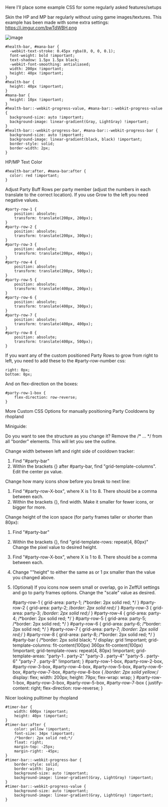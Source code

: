 Here I'll place some example CSS for some regularly asked features/setups

Skin the HP and MP bar regularly without using game images/textures. This example has been made with some extra settings: https://i.imgur.com/bwTdWBH.png

![image](https://user-images.githubusercontent.com/4972345/130081199-4d786dc1-b1ca-4fe2-a05c-af425b9a71d2.png)

    #health-bar, #mana-bar {
      -webkit-text-stroke: 0.45px rgba(0, 0, 0, 0.1);
      font-weight: bold !important;
      text-shadow: 1.5px 1.5px black;
      -webkit-font-smoothing: antialiased;
      width: 200px !important;
      height: 40px !important;
    }
    #health-bar {
      height: 40px !important;
    }
    #mana-bar {
      height: 10px !important;
    }
    #health-bar::-webkit-progress-value, #mana-bar::-webkit-progress-value {
      background-size: auto !important;
      background-image: linear-gradient(Gray, LightGray) !important;
    }
    #health-bar::-webkit-progress-bar, #mana-bar::-webkit-progress-bar {
      background-size: auto !important;
      background-image: linear-gradient(black, black) !important;
      border-style: solid;
      border-width: 2px;
    }

HP/MP Text Color

    #health-bar:after, #mana-bar:after {
      color: red !important;
    }


Adjust Party Buff Rows per party member (adjust the numbers in each translate to the correct location). If you use Grow to the left you need negative values.

    #party-row-1 {
        position: absolute;
        transform: translate(200px, 200px);
    }
    #party-row-2 {
        position: absolute;
        transform: translate(200px, 300px);
    }
    #party-row-3 {
        position: absolute;
        transform: translate(200px, 400px);
    }
    #party-row-4 {
        position: absolute;
        transform: translate(200px, 500px);
    }
    #party-row-5 {
        position: absolute;
        transform: translate(400px, 200px);
    }
    #party-row-6 {
        position: absolute;
        transform: translate(400px, 300px);
    }
    #party-row-7 {
        position: absolute;
        transform: translate(400px, 400px);
    }
    #party-row-8 {
        position: absolute;
        transform: translate(400px, 500px);
    }


If you want any of the custom positioned Party Rows to grow from right to left, you need to add these to the #party-row-number css:

    right: 0px;
    bottom: 0px;
    
And on flex-direction on the boxes:
    
    #party-row-1-box {
        flex-direction: row-reverse;
    }
    
    
More Custom CSS Options for manually positioning Party Cooldowns by rhopland

Miniguide: 
    
Do you want to see the structure as you change it? Remove the /* ... */ from all "border" elements. 
This will let you see the outline.

Change width between left and right side of cooldown tracker:
1. Find "#party-bar"
2. Within the brackets {} after #party-bar, find "grid-template-columns". Edit the center px value.

Change how many icons show before you break to next line:
1. Find "#party-row-X-box", where X is 1 to 8. There should be a comma between each.
2. Within the brackets {}, find width. Make it smaller for fewer icons, or bigger for more. 

Change height of the icon space (for party frames taller or shorter than 80px):
1. Find "#party-bar"
2. Within the brackets {}, find "grid-template-rows: repeat(4, 80px)" Change the pixel value to desired height.
3. Find "#party-row-X-box", where X is 1 to 8. There should be a comma between each.
4. Change ""height" to either the same as or 1 px smaller than the value you changed above.

5. (Optional) If you icons now seem small or overlap, go in ZeffUI settings and go to party frames options.
Change the "scale" value as desired.

    #party-row-1 { 
        grid-area: party-1;
        /*border: 2px solid red; */
    }
    #party-row-2 { 
        grid-area: party-2;
        /*border: 2px solid red;*/
    }
    #party-row-3 { 
        grid-area: party-3;
        /*border: 2px solid red;*/
    }
    #party-row-4 { 
        grid-area: party-4;
        /*border: 2px solid red; */
    }
    #party-row-5 { 
        grid-area: party-5;
        /*border: 2px solid red; */
    }
    #party-row-6 { 
        grid-area: party-6;
        /*border: 2px solid red; */
    }
    #party-row-7 { 
        grid-area: party-7;
        /*border: 2px solid red;*/
    }
    #party-row-8 { 
        grid-area: party-8;
        /*border: 2px solid red; */
    }
    #party-bar {
        /*border: 2px solid black; */
        display: grid !important; 
        grid-template-columns: fit-content(100px) 360px fit-content(100px) !important;
        grid-template-rows: repeat(4, 80px) !important;
        grid-template-areas:
        "party-1 . party-2"
        "party-3 . party-4"
        "party-5 . party-6"
        "party-7 . party-8" !important;
    }
    #party-row-1-box, #party-row-2-box, #party-row-3-box, #party-row-4-box, #party-row-5-box, #party-row-6-box, #party-row-7-box, #party-row-8-box {
        /*border: 2px solid yellow;*/
        display: flex;
        width: 200px;
        height: 79px;
        flex-wrap: wrap;
    }
    #party-row-1-box, #party-row-3-box, #party-row-5-box, #party-row-7-box {
        justify-content: right;
        flex-direction: row-reverse;
    }
    
    
Nicer looking pulltimer by rhopland


    #timer-bar {
        width: 600px !important;
        height: 40px !important;
    }
    #timer-bar:after {
        color: yellow !important;
        font-size: 34px !important;
        /*border: 2px solid red;*/
        float: right;
        margin-top: -25px;
        margin-right: -45px;
    }
    #timer-bar::-webkit-progress-bar {
        border-style: solid;
        border-width: 1px;
        background-size: auto !important;
        background-image: linear-gradient(Gray, LightGray) !important;
    }
    #timer-bar::-webkit-progress-value {
        background-size: auto !important;
        background-image: linear-gradient(Gray, LightGray) !important;
    }
